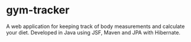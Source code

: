 # gym-tracker
A web application for keeping track of body measurements and calculate your diet. Developed in Java using JSF, Maven and JPA with Hibernate.

